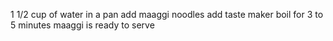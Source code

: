 1 1/2 cup of water in a pan
add maaggi noodles
add taste maker
boil for 3 to 5 minutes
maaggi is ready to serve